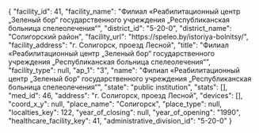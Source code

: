 {
    "facility_id": 41,
    "facility_name": "Филиал «Реабилитационный центр „Зеленый бор“ государственного учреждения „Республиканская больница спелеолечения“",
    "district_id": "5-20-0",
    "district_name": "Солигорский район",
    "facility_url": "https:\/\/speleo.by\/istoriya-bolnitsy\/",
    "facility_address": "г. Солигорск, проезд Лесной",
    "title": "Филиал «Реабилитационный центр „Зеленый бор“ государственного учреждения „Республиканская больница спелеолечения“",
    "facility_type": null,
    "ap_1": "3",
    "name": "Филиал «Реабилитационный центр „Зеленый бор“ государственного учреждения „Республиканская больница спелеолечения“",
    "state": "public institution",
    "stats": [],
    "med_id": 46,
    "address": "г. Солигорск, проезд Лесной",
    "devices": [],
    "coord_x_y": null,
    "place_name": "Солигорск",
    "place_type": null,
    "localties_key": 122,
    "year_of_closing": null,
    "year_of_opening": "1990",
    "healthcare_facility_key": 41,
    "administrative_division_id": "5-20-0"
}